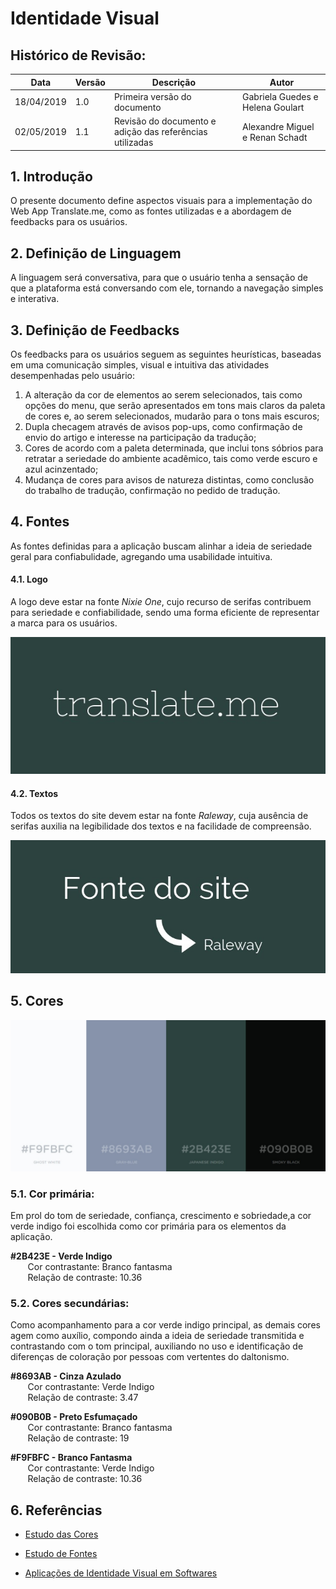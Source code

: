 # Identidade Visual

## Histórico de Revisão:
| Data | Versão | Descrição | Autor |
|---|---|---|---|
| 18/04/2019 | 1.0 | Primeira versão do documento|Gabriela Guedes e Helena Goulart|
| 02/05/2019 | 1.1 | Revisão do documento e adição das referências utilizadas | Alexandre Miguel e Renan Schadt |


## 1. Introdução
O presente documento define aspectos visuais para a implementação do Web App Translate.me, como as fontes utilizadas e a abordagem de feedbacks para os usuários. 

## 2. Definição de Linguagem
A linguagem será conversativa, para que o usuário tenha a sensação de que a plataforma está conversando com ele, tornando a navegação simples e interativa.

## 3. Definição de Feedbacks

Os feedbacks para os usuários seguem as seguintes heurísticas, baseadas em uma comunicação simples, visual e intuitiva das atividades desempenhadas pelo usuário:

1. A alteração da cor de elementos ao serem selecionados, tais como opções do menu, que serão apresentados em tons mais claros da paleta de cores e, ao serem selecionados, mudarão para o tons mais escuros;  
2. Dupla checagem através de avisos pop-ups, como confirmação de envio do artigo e interesse na participação da tradução;  
3. Cores de acordo com a paleta determinada, que inclui tons sóbrios para retratar a seriedade do ambiente acadêmico, tais como verde escuro e azul acinzentado;
4. Mudança de cores para avisos de natureza distintas, como conclusão do trabalho de tradução, confirmação no pedido de tradução.

## 4. Fontes

As fontes definidas para a aplicação buscam alinhar a ideia de seriedade geral para confiabulidade, agregando uma usabilidade intuitiva.

#### 4.1. Logo

A logo deve estar na fonte *Nixie One*, cujo recurso de serifas contribuem para seriedade e confiabilidade, sendo uma forma eficiente de representar a marca para os usuários.

![logo](../../assets/documentos/projeto/id_visual_logo.jpeg)


#### 4.2. Textos

Todos os textos do site devem estar na fonte *Raleway*, cuja ausência de serifas auxilia na legibilidade dos textos e na facilidade de compreensão.

![fonte](../../assets/documentos/projeto/id_visual_fonte.jpeg)



## 5. Cores
![cores](../../assets/documentos/projeto/id_visual_cores.jpeg)

### 5.1. **Cor primária:**

Em prol do tom de seriedade, confiança, crescimento e sobriedade,a cor verde indigo foi escolhida como cor primária para os elementos da aplicação.

**#2B423E - Verde Indigo**  
&nbsp;&nbsp;&nbsp;&nbsp;&nbsp;&nbsp; Cor contrastante: Branco fantasma  
&nbsp;&nbsp;&nbsp;&nbsp;&nbsp;&nbsp; Relação de contraste: 10.36  

### 5.2. **Cores secundárias:**

Como acompanhamento para a cor verde indigo principal, as demais cores agem como auxílio, compondo ainda a ideia de seriedade transmitida e contrastando com o tom principal, auxiliando no uso e identificação de diferenças de coloração por pessoas com vertentes do daltonismo.

**#8693AB - Cinza Azulado**  
&nbsp;&nbsp;&nbsp;&nbsp;&nbsp;&nbsp; Cor contrastante: Verde Indigo  
&nbsp;&nbsp;&nbsp;&nbsp;&nbsp;&nbsp; Relação de contraste: 3.47

**#090B0B - Preto Esfumaçado**  
&nbsp;&nbsp;&nbsp;&nbsp;&nbsp;&nbsp; Cor contrastante: Branco fantasma  
&nbsp;&nbsp;&nbsp;&nbsp;&nbsp;&nbsp; Relação de contraste: 19

**#F9FBFC - Branco Fantasma**  
&nbsp;&nbsp;&nbsp;&nbsp;&nbsp;&nbsp; Cor contrastante: Verde Indigo   
&nbsp;&nbsp;&nbsp;&nbsp;&nbsp;&nbsp; Relação de contraste: 10.36  

## 6. Referências

- [Estudo das Cores](https://www.helpscout.com/blog/psychology-of-color/)

- [Estudo de Fontes](https://medium.com/design-ibm/how-fonts-influence-what-users-think-of-your-product-238874c593d7)

- [Aplicações de Identidade Visual em Softwares](https://www.lucidpress.com/blog/the-7-key-elements-of-brand-identity-design)
